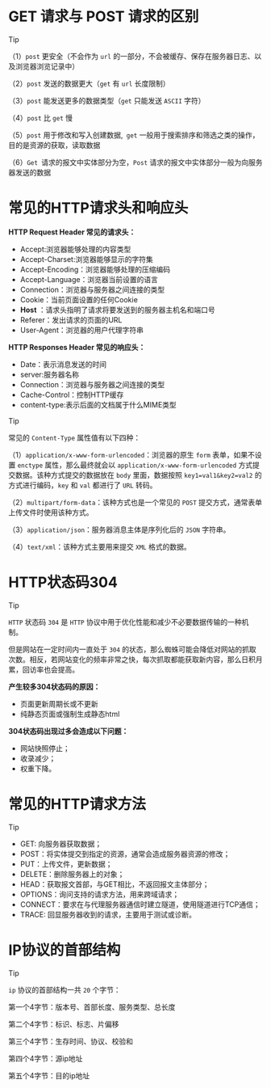 # GET 请求与 POST 请求的区别

> [!TIP]
>
> （1）`post` 更安全（不会作为 `url` 的一部分，不会被缓存、保存在服务器日志、以及浏览器浏览记录中）
>
> （2）`post` 发送的数据更大（`get` 有 `url` 长度限制）
>
> （3）`post` 能发送更多的数据类型（`get` 只能发送 `ASCII` 字符）
>
> （4）`post` 比 `get` 慢
>
> （5）`post` 用于修改和写入创建数据,` get` 一般用于搜索排序和筛选之类的操作，目的是资源的获取，读取数据
>
> （6）`Get `请求的报文中实体部分为空，`Post` 请求的报文中实体部分一般为向服务器发送的数据



# 常见的HTTP请求头和响应头

**HTTP Request Header 常见的请求头：**

- Accept:浏览器能够处理的内容类型
- Accept-Charset:浏览器能够显示的字符集
- Accept-Encoding：浏览器能够处理的压缩编码
- Accept-Language：浏览器当前设置的语言
- Connection：浏览器与服务器之间连接的类型
- Cookie：当前页面设置的任何Cookie
- **Host** ：请求头指明了请求将要发送到的服务器主机名和端口号
- Referer：发出请求的页面的URL
- User-Agent：浏览器的用户代理字符串



**HTTP Responses Header 常见的响应头：**

- Date：表示消息发送的时间
- server:服务器名称
- Connection：浏览器与服务器之间连接的类型
- Cache-Control：控制HTTP缓存
- content-type:表示后面的文档属于什么MIME类型



> [!TIP]
>
> 常见的 `Content-Type` 属性值有以下四种：
>
> （1）`application/x-www-form-urlencoded`：浏览器的原生 `form` 表单，如果不设置 `enctype` 属性，那么最终就会以 `application/x-www-form-urlencoded` 方式提交数据。该种方式提交的数据放在 `body` 里面，数据按照 `key1=val1&key2=val2` 的方式进行编码，`key` 和 `val` 都进行了 `URL` 转码。
>
> （2）`multipart/form-data`：该种方式也是一个常见的 `POST` 提交方式，通常表单上传文件时使用该种方式。
>
> （3）`application/json`：服务器消息主体是序列化后的 `JSON` 字符串。
>
> （4）`text/xml`：该种方式主要用来提交 `XML` 格式的数据。





# HTTP状态码304

> [!TIP]
>
> `HTTP` 状态码 `304` 是 `HTTP` 协议中用于优化性能和减少不必要数据传输的一种机制。
>
> 但是网站在一定时间内一直处于 `304` 的状态，那么蜘蛛可能会降低对网站的抓取次数。相反，若网站变化的频率非常之快，每次抓取都能获取新内容，那么日积月累，回访率也会提高。
>
> 
>
> **产生较多304状态码的原因：**
>
> - 页面更新周期长或不更新
> - 纯静态页面或强制生成静态html
>
> 
>
> **304状态码出现过多会造成以下问题：**
>
> - 网站快照停止；
> - 收录减少；
> - 权重下降。



# 常见的HTTP请求方法

> [!TIP]
>
> - GET: 向服务器获取数据；
> - POST：将实体提交到指定的资源，通常会造成服务器资源的修改；
> - PUT：上传文件，更新数据；
> - DELETE：删除服务器上的对象；
> - HEAD：获取报文首部，与GET相比，不返回报文主体部分；
> - OPTIONS：询问支持的请求方法，用来跨域请求；
> - CONNECT：要求在与代理服务器通信时建立隧道，使用隧道进行TCP通信；
> - TRACE: 回显服务器收到的请求，主要⽤于测试或诊断。



# IP协议的首部结构

> [!TIP]
>
> `ip` 协议的首部结构一共 `20` 个字节： 
>
>   第一个4字节：版本号、首部长度、服务类型、总长度 
>
>   第二个4字节：标识、标志、片偏移 
>
>   第三个4字节：生存时间、协议、校验和 
>
>   第四个4字节：源ip地址 
>
>   第五个4字节：目的ip地址
